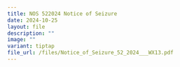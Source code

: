 ```yaml
---
title: NOS 522024 Notice of Seizure
date: 2024-10-25
layout: file
description: ""
image: ""
variant: tiptap
file_url: /files/Notice_of_Seizure_52_2024___WX13.pdf
---
```

